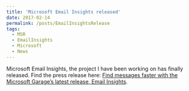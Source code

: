 ```yaml
---
title: 'Microsoft Email Insights released'
date: 2017-02-14
permalink: /posts/EmailInsightsRelease
tags:
  - MSR
  - EmailInsights
  - Microsoft
  - News
---
```


Microsoft Email Insights, the project I have been working on has finally released. Find the press release here: [Find messages faster with the Microsoft Garage’s latest release, Email Insights](https://goo.gl/kt17Zm).
